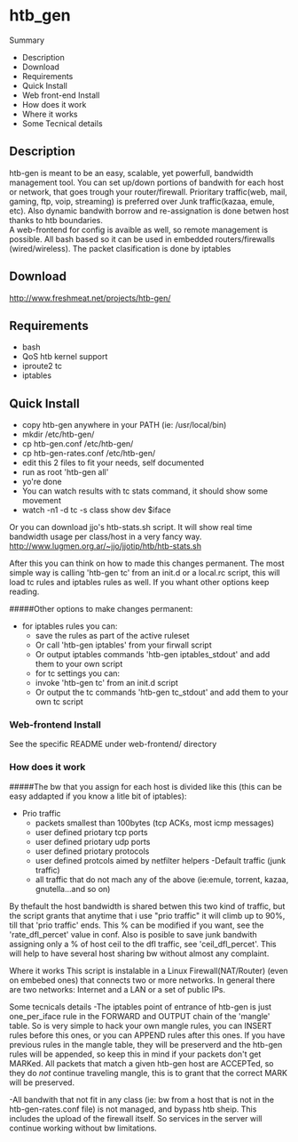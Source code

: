 # htb_gen
Summary 

* Description
* Download
* Requirements
* Quick Install
* Web front-end Install
* How does it work
* Where it works 
* Some Tecnical details

## Description
htb-gen is meant to be an easy, scalable, yet powerfull,  bandwidth 
management tool. You can set up/down portions of bandwith for each 
host or network, that goes trough your router/firewall. 
Prioritary traffic(web, mail, gaming, ftp, voip, streaming) is 
preferred over Junk traffic(kazaa, emule, etc).  Also dynamic 
bandwith borrow and re-assignation is done betwen host thanks to 
htb boundaries.  
A web-frontend for config is avaible as well, so remote management 
is possible. 
All bash based so it can be used in embedded routers/firewalls 
(wired/wireless). 
The packet clasification is done by iptables
  
## Download
 http://www.freshmeat.net/projects/htb-gen/

## Requirements
* bash
* QoS htb kernel support
* iproute2 tc 
* iptables

## Quick Install
 * copy htb-gen anywhere in your PATH (ie: /usr/local/bin)
 * mkdir /etc/htb-gen/
 * cp htb-gen.conf /etc/htb-gen/
 * cp htb-gen-rates.conf /etc/htb-gen/
 * edit this 2 files to fit your needs, self documented
 * run as root 'htb-gen all'
 * yo're done
 * You can watch results with tc stats command, it should show 
  some movement
 * watch -n1 -d tc -s class show dev $iface
  
Or you can download jjo's htb-stats.sh script. It will show 
real time bandwidth usage per class/host in a very fancy way.
http://www.lugmen.org.ar/~jjo/jjotip/htb/htb-stats.sh
 
After this you can think on how to made this changes permanent.
The most simple way is calling 'htb-gen tc' from an init.d or
a local.rc script, this will load tc rules and iptables rules as 
well. If you whant other options keep reading.
 
#####Other options to make changes permanent:
* for iptables rules you can:
	- save the rules as part of the active ruleset
	- Or call 'htb-gen iptables' from your firwall script
	- Or output iptables commands 'htb-gen iptables_stdout' and add them to your own script
	- for tc settings you can:
	- invoke 'htb-gen tc' from an init.d script
	- Or output the tc commands 'htb-gen tc_stdout' and add them 
	to your own tc script

### Web-frontend Install
  See the specific README under web-frontend/ directory  

### How does it work
#####The bw that you assign for each host is divided like this (this can be easy addapted if you know a litle bit of iptables):
* Prio traffic
    - packets smallest than 100bytes (tcp ACKs, most icmp messages)
    - user defined priotary tcp ports 
    - user defined priotary udp ports
    - user defined priotary protocols 
    - user defined protcols aimed by netfilter helpers
-Default traffic (junk traffic)
    - all traffic that do not mach any of the above (ie:emule, torrent,
      kazaa, gnutella...and so on)

 By thefault the host bandwidth is shared betwen this two kind of traffic, but
 the script grants that anytime that i use "prio traffic" it will climb up to
 90%, till that 'prio traffic' ends. This % can be modified if you want, see
 the 'rate_dfl_percet' value in conf. Also is posible to save junk bandwith 
 assigning only a % of host ceil to the dfl traffic, see 'ceil_dfl_percet'.
 This will help to have several host sharing bw without almost any complaint.

Where it works 
 This script is instalable in a Linux Firewall(NAT/Router) (even on embebed 
 ones) that connects two or more networks. 
 In general there are two networks: Internet and a LAN or a set of public IPs. 

Some tecnicals details
 -The iptables point of entrance of htb-gen is just one_per_iface rule in the 
 FORWARD and OUTPUT chain of the 'mangle' table.
 So is very simple to hack your own mangle rules, you can INSERT rules before 
 this ones, or you can APPEND rules after this ones. If you have previous rules
 in the mangle table, they will be preserverd and the htb-gen rules will be 
 appended, so keep this in mind if your packets don't get MARKed.
 All packets that match a given htb-gen host are ACCEPTed, so they do _not_ 
 continue traveling mangle, this is to grant that the correct MARK will be 
 preserved.
 
 -All bandwith that not fit in any class (ie: bw from a host that is not in 
 the htb-gen-rates.conf file) is not managed, and bypass htb sheip.
 This includes the upload of the firewall itself. So services in the server 
 will continue working without bw limitations. 
 
